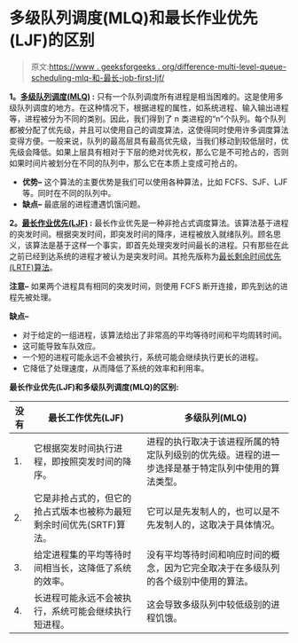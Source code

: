 # 多级队列调度(MLQ)和最长作业优先(LJF)的区别

> 原文:[https://www . geeksforgeeks . org/difference-multi-level-queue-scheduling-mlq-和-最长-job-first-ljf/](https://www.geeksforgeeks.org/difference-between-multi-level-queue-scheduling-mlq-and-longest-job-first-ljf/)

**1。[多级队列调度(MLQ)](https://www.google.com/amp/s/www.geeksforgeeks.org/multilevel-queue-mlq-cpu-scheduling/amp/) :**
只有一个队列调度所有进程是相当困难的。这是使用多级队列调度的地方。在这种情况下，根据进程的属性，如系统进程、输入输出进程等，进程被分为不同的类别。因此，我们得到了 n 类进程的“n”个队列。每个队列都被分配了优先级，并且可以使用自己的调度算法，这使得同时使用许多调度算法变得方便。一般来说，队列的最高层具有最高优先级，当我们移动到较低层时，优先级会降低。如果上层具有相对于下层的绝对优先权，那么它是不可抢占的，否则如果时间片被划分在不同的队列中，那么它在本质上变成可抢占的。

*   **优势–**
    这个算法的主要优势是我们可以使用各种算法，比如 FCFS、SJF、LJF 等。同时在不同的队列中。
*   **缺点–**
    最底层的进程遭遇饥饿问题。

**2。[最长作业优先(LJF)](https://www.google.com/amp/s/www.geeksforgeeks.org/longest-job-first-ljf-cpu-scheduling-algorithm/amp/) :**
最长作业优先是一种非抢占式调度算法。该算法基于进程的突发时间。根据突发时间，即突发时间的降序，进程被放入就绪队列。顾名思义，该算法是基于这样一个事实，即首先处理突发时间最长的进程。只有那些在此之前已经到达系统的进程才被认为是突发时间。其抢先版称为[最长剩余时间优先(LRTF)算法](https://www.google.com/amp/s/www.geeksforgeeks.org/longest-remaining-time-first-lrtf-cpu-scheduling-algorithm/amp/)。

**注意–**
如果两个进程具有相同的突发时间，则使用 FCFS 断开连接，即先到达的进程先被处理。

**缺点–**

*   对于给定的一组进程，该算法给出了非常高的平均等待时间和平均周转时间。
*   这可能导致车队效应。
*   一个短的进程可能永远不会被执行，系统可能会继续执行更长的进程。
*   它降低了处理速度，从而降低了系统的效率和利用率。

**最长作业优先(LJF)和多级队列调度(MLQ)的区别:**

<center>

| 没有 | 最长工作优先(LJF) | 多级队列(MLQ) |
| --- | --- | --- |
| 1. | 它根据突发时间执行进程，即按照突发时间的降序。 | 进程的执行取决于该进程所属的特定队列级别的优先级。进程的进一步选择是基于特定队列中使用的算法类型。 |
| 2. | 它是非抢占式的，但它的抢占式版本也被称为最短剩余时间优先(SRTF)算法。 | 它可以是先发制人的，也可以是不先发制人的，这取决于具体情况。 |
| 3. | 给定进程集的平均等待时间相当长，这降低了系统的效率。 | 没有平均等待时间和响应时间的概念，因为它完全取决于在多级队列的各个级别中使用的算法。 |
| 4. | 长进程可能永远不会被执行，系统可能会继续执行短进程。 | 这会导致多级队列中较低级别的进程饥饿。 |

</center>